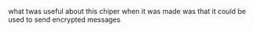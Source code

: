 what twas useful about this chiper when it was made was that it could be used to send encrypted messages
